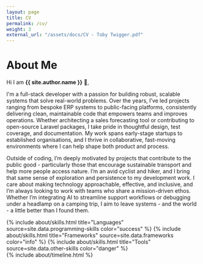 ```yaml
---
layout: page
title: CV
permalink: /cv/
weight: 3
external_url: "/assets/docs/CV - Toby Twigger.pdf"
---
```


# **About Me**

Hi I am **{{ site.author.name }}** :wave:,<br>


I'm a full-stack developer with a passion for building robust, scalable systems that solve real-world problems. Over 
the years, I’ve led projects ranging from bespoke ERP systems to public-facing platforms, consistently delivering 
clean, maintainable code that empowers teams and improves operations. Whether architecting a sales forecasting tool or 
contributing to open-source Laravel packages, I take pride in thoughtful design, test coverage, and documentation. 
My work spans early-stage startups to established organisations, and I thrive in collaborative, fast-moving environments where I can help shape both product and process.

Outside of coding, I’m deeply motivated by projects that contribute to the public good - particularly those that encourage sustainable transport and help more people access nature. I’m an avid cyclist and hiker, and I bring that same sense of exploration and persistence to my development work. I care about making technology approachable, effective, and inclusive, and I’m always looking to work with teams who share a mission-driven ethos. Whether I’m integrating AI to streamline support workflows or debugging under a headlamp on a camping trip, I aim to leave systems - and the world - a little better than I found them.

<div class="row">
{% include about/skills.html title="Languages" source=site.data.programming-skills color="success" %}
{% include about/skills.html title="Frameworks" source=site.data.frameworks color="info" %}
{% include about/skills.html title="Tools" source=site.data.other-skills color="danger" %}
</div>

<div class="row">
{% include about/timeline.html %}
</div>